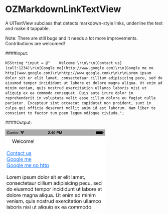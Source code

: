 OZMarkdownLinkTextView
======================

A UITextView subclass that detects markdown-style links, underline the text and make it tappable.

Note: There are still bugs and it needs a lot more improvements. Contributions are welcomed!

####Input:

```
NSString *input = @"    Welcome!\r\n\r\n[Contact us](call:1234)\r\n[Google me](http://www.google.com)\r\n[Google me no http](www.google.com)\r\nhttp://www.google.com\r\n\r\nLorem ipsum dolor sit er elit lamet, consectetaur cillium adipisicing pecu, sed do eiusmod tempor incididunt ut labore et dolore magna aliqua. Ut enim ad minim veniam, quis nostrud exercitation ullamco laboris nisi ut aliquip ex ea commodo consequat. Duis aute irure dolor in reprehenderit in voluptate velit esse cillum dolore eu fugiat nulla pariatur. Excepteur sint occaecat cupidatat non proident, sunt in culpa qui officia deserunt mollit anim id est laborum. Nam liber te conscient to factor tum poen legum odioque civiuda.";
```
####Output:

![ss](/README/ss.png)